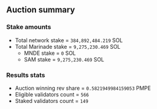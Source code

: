 ## Auction summary

### Stake amounts
- Total network stake = `384,892,484.219` SOL
- Total Marinade stake = `9,275,230.469` SOL
  - MNDE stake = `0` SOL
  - SAM stake = `9,275,230.469` SOL

### Results stats
- Auction winning rev share = `0.5821949984159053` PMPE
- Eligible validators count = `566`
- Staked validators count = `149`
